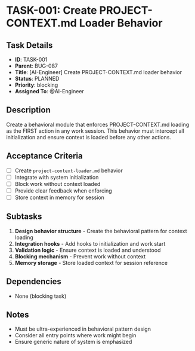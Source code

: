 # TASK-001: Create PROJECT-CONTEXT.md Loader Behavior

## Task Details
- **ID**: TASK-001
- **Parent**: BUG-087
- **Title**: [AI-Engineer] Create PROJECT-CONTEXT.md loader behavior
- **Status**: PLANNED
- **Priority**: blocking
- **Assigned To**: @AI-Engineer

## Description
Create a behavioral module that enforces PROJECT-CONTEXT.md loading as the FIRST action in any work session. This behavior must intercept all initialization and ensure context is loaded before any other actions.

## Acceptance Criteria
- [ ] Create `project-context-loader.md` behavior
- [ ] Integrate with system initialization
- [ ] Block work without context loaded
- [ ] Provide clear feedback when enforcing
- [ ] Store context in memory for session

## Subtasks
1. **Design behavior structure** - Create the behavioral pattern for context loading
2. **Integration hooks** - Add hooks to initialization and work start
3. **Validation logic** - Ensure context is loaded and understood
4. **Blocking mechanism** - Prevent work without context
5. **Memory storage** - Store loaded context for session reference

## Dependencies
- None (blocking task)

## Notes
- Must be ultra-experienced in behavioral pattern design
- Consider all entry points where work might begin
- Ensure generic nature of system is emphasized